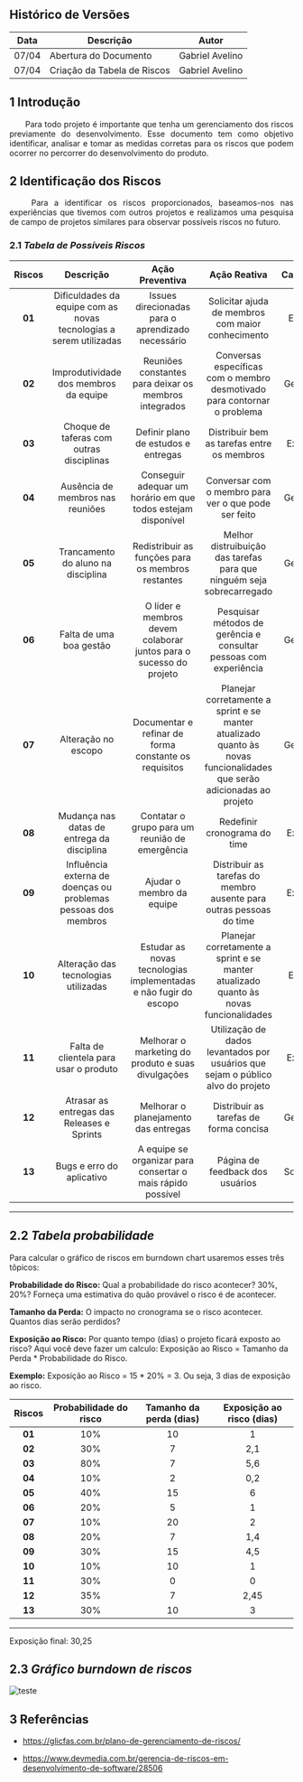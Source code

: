 ## Histórico de Versões

Data|Descrição|Autor
-|-|-
07/04|Abertura do Documento |Gabriel Avelino|
07/04|Criação da Tabela de Riscos |Gabriel Avelino|

## 1 <a name="1">Introdução</a>

<p align="justify"> &emsp;&emsp;Para todo projeto é importante que tenha um gerenciamento dos riscos previamente do desenvolvimento. Esse documento tem como objetivo identificar, analisar e tomar as medidas corretas para os riscos que podem ocorrer no percorrer do desenvolvimento do produto.</p>



## 2 <a name="4">Identificação dos Riscos</a>
<p align="justify"> &emsp;&emsp; Para a identificar os riscos proporcionados, baseamos-nos nas experiências que tivemos com outros projetos e realizamos uma pesquisa de campo de projetos similares para observar possíveis riscos no futuro.</p>




### 2.1 <a name="4.1">*Tabela de Possíveis Riscos*</a>

|Riscos| Descrição|	Ação Preventiva|	Ação Reativa|Categoria	|
|:----:|:-----:|:-----:|:-----:|:-----:|
|**01**|Dificuldades da equipe com as novas tecnologias a serem utilizadas|Issues direcionadas para o aprendizado necessário|Solicitar ajuda de membros com maior conhecimento|Estudo|
|**02**|Improdutividade dos membros da equipe|Reuniões constantes para deixar os membros integrados|Conversas específicas com o membro desmotivado para contornar o problema|Gerência|
|**03**|Choque de taferas com outras disciplinas|Definir plano de estudos e entregas|Distribuir bem as tarefas entre os membros|Externo|
|**04**|Ausência de membros nas reuniões|Conseguir adequar um horário em que todos estejam disponível|Conversar com o membro para ver o que pode ser feito|Gerência|
|**05**|Trancamento do aluno na disciplina|Redistribuir as funções para os membros restantes|Melhor distruibuição das tarefas para que ninguém seja sobrecarregado|Gerência|
|**06**|Falta de uma boa gestão|O líder e membros devem colaborar juntos para o sucesso do projeto|Pesquisar métodos de gerência e consultar pessoas com experiência|Gerência|
|**07**|Alteração no escopo|Documentar e refinar de forma constante os requisitos|	Planejar corretamente a sprint e se manter atualizado quanto às novas funcionalidades que serão adicionadas ao projeto|Gerência|
|**08**|Mudança nas datas de entrega da disciplina|Contatar o grupo para um reunião de emergência|Redefinir cronograma do time|Externo|
|**09**|Influência externa de doenças ou problemas pessoas dos membros|Ajudar o membro da equipe|Distribuir as tarefas do membro ausente para outras pessoas do time|Externo|
|**10**|Alteração das tecnologias utilizadas|Estudar as novas tecnologias implementadas e não fugir do escopo|Planejar corretamente a sprint e se manter atualizado quanto às novas funcionalidades|Estudo|
|**11**|Falta de clientela para usar o produto|	Melhorar o marketing do produto e suas divulgações|	Utilização de dados levantados por usuários que sejam o público alvo do projeto|Externo|
|**12**|Atrasar as entregas das Releases e Sprints|Melhorar o planejamento das entregas|Distribuir as tarefas de forma concisa|Gerência|
|**13**|Bugs e erro do aplicativo|A equipe se organizar para consertar o mais rápido possível|Página de feedback dos usuários|Software|
-----------------------------------------------------------------

## 2.2 <a name="4.1">*Tabela probabilidade*</a>
Para calcular o gráfico de riscos em burndown chart usaremos esses três tôpicos:
    
   <b>Probabilidade do Risco:</b> Qual a probabilidade do risco acontecer? 30%, 20%? Forneça uma estimativa do quão provável o risco é de acontecer.

   <b>Tamanho da Perda:</b> O impacto no cronograma se o risco acontecer. Quantos dias serão perdidos?

   <b>Exposição ao Risco:</b> Por quanto tempo (dias) o projeto ficará exposto ao risco? Aqui você deve fazer um calculo: Exposição ao Risco = Tamanho da Perda * Probabilidade do Risco. 
    
   <b>Exemplo:</b> Exposição ao Risco = 15 * 20% = 3. Ou seja, 3 dias de exposição ao risco.

|Riscos| Probabilidade do risco|	Tamanho da perda (dias)| Exposição ao risco (dias)| 
|:----:|:-----:|:-----:|:-----:|
|**01**|10%|10|1
|**02**|30%|7|2,1
|**03**|80%|7|5,6
|**04**|10%|2|0,2
|**05**|40%|15|6
|**06**|20%|5|1
|**07**|10%|20|2
|**08**|20%|7|1,4
|**09**|30%|15|4,5
|**10**|10%|10|1
|**11**|30%|0|0
|**12**|35%|7|2,45
|**13**|30%|10|3
----------------------------
Exposição final: 30,25

## 2.3 <a name="4.1">*Gráfico burndown de riscos*</a>
![teste](Sprints/Gráficos/burndownchartRISCO.png)




## 3 <a name="4">Referências</a>
- https://glicfas.com.br/plano-de-gerenciamento-de-riscos/

- https://www.devmedia.com.br/gerencia-de-riscos-em-desenvolvimento-de-software/28506
